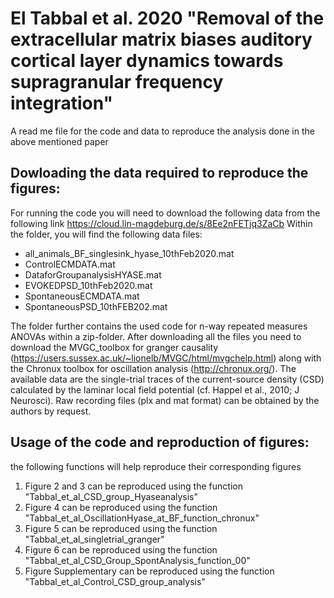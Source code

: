 # El Tabbal et al. 2020 "Removal of the extracellular matrix biases auditory cortical layer dynamics towards supragranular frequency integration"
 
A read me file for the code and data to reproduce the analysis done in the above mentioned paper
 
## Dowloading the data required to reproduce the figures: 

For running the code you will need to download the following data from the following link 
https://cloud.lin-magdeburg.de/s/8Ee2nFETjq3ZaCb
Within the folder, you will find the following data files:
* all_animals_BF_singlesink_hyase_10thFeb2020.mat
* ControlECMDATA.mat
* DataforGroupanalysisHYASE.mat
* EVOKEDPSD_10thFeb2020.mat
* SpontaneousECMDATA.mat
* SpontaneousPSD_10thFEB202.mat

The folder further contains the used code for n-way repeated measures ANOVAs within a zip-folder. After downloading all the files you need to download the MVGC_toolbox for granger causality (https://users.sussex.ac.uk/~lionelb/MVGC/html/mvgchelp.html) along with the Chronux toolbox for oscillation analysis (http://chronux.org/). The available data are the single-trial traces of the current-source density (CSD) calculated by the laminar local field potential (cf. Happel et al., 2010; J Neurosci). Raw recording files (plx and mat format) can be obtained by the authors by request.  

## Usage of the code and reproduction of figures:
the following functions will help reproduce their corresponding figures
1) Figure 2 and 3 can be reproduced using the function "Tabbal_et_al_CSD_group_Hyaseanalysis"  
2) Figure 4 can be reproduced using the function "Tabbal_et_al_OscillationHyase_at_BF_function_chronux"  
3) Figure 5 can be reproduced using the function "Tabbal_et_al_singletrial_granger"  
4) Figure 6 can be reproduced using the function "Tabbal_et_al_CSD_Group_SpontAnalysis_function_00"  
5) Figure Supplementary can be reproduced using the function "Tabbal_et_al_Control_CSD_group_analysis"  
